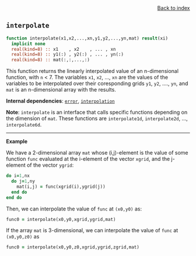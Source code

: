 
<span style="text-align:right;display:block;">
<a href="https://borjapetit.github.io/fortran_toolkit/">Back to index</a>
</span>

## ```interpolate```

```fortran
function interpolate(x1,x2,...,xn,y1,y2,...,yn,mat) result(xi)
  implicit none
  real(kind=8) :: x1    , x2    , ... , xn
  real(kind=8) :: y1(:) , y2(:) , ... , yn(:)   
  real(kind=8) :: mat(:,:,...,:)
```

This function returns the linearly interpolated value of an n-dimensional function, with ```n``` < 7. The variables ```x1```, ```x2```, ..., ```xn``` are the values of the variables to be interpolated over their coresponding grids ```y1```, ```y2```, ...., ```yn```, and ```mat``` is an n-dimensional array with the results.

**Internal dependencies**: [```error```](error.md), [```interpolation```](interpolation.md)

**Note**: ```interpolate``` is an interface that calls specific functions depending on the dimension of ```mat```. These functions are ```interpolate1d```, ```interpolate2d```, ..., ```interpolate6d```.

---

**Example**

We have a 2-dimensional array ```mat``` whose (i,j)-element is the value of some function ```func``` evaluated at the i-element of the vector ```xgrid```, and the j-element of the vector ```ygrid```:

```fortran
do i=1,nx
  do j=1,ny
    mat(i,j) = func(xgrid(i),ygrid(j))
  end do
end do
```

Then, we can interpolate the value of ```func``` at ```(x0,y0)``` as:

```fortran
func0 = interpolate(x0,y0,xgrid,ygrid,mat)
```

If the array ```mat``` is 3-dimensional, we can interpolate the value of ```func``` at ```(x0,y0,z0)``` as

```fortran
func0 = interpolate(x0,y0,z0,xgrid,ygrid,zgrid,mat)
```

